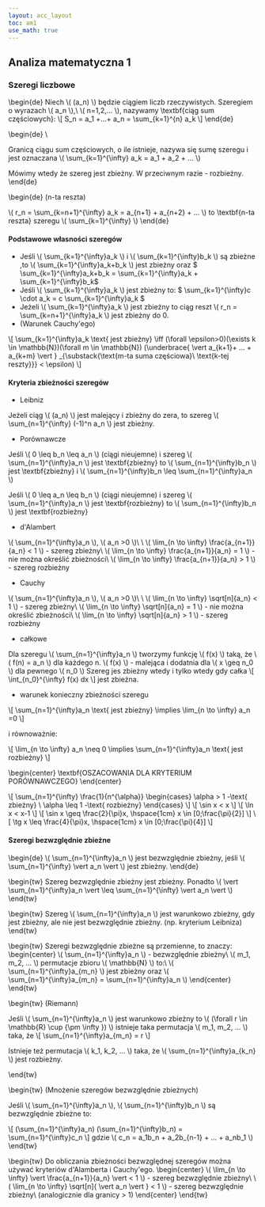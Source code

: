 ```yaml
---
layout: acc_layout
toc: am1
use_math: true
---
```


Analiza matematyczna 1
---

### Szeregi liczbowe

\begin{de}
Niech \\( (a_n) \\) będzie ciągiem liczb rzeczywistych. Szeregiem o wyrazach 
\\( a_n \\),\\ \\( n=1,2,... \\), nazywamy \textbf{ciąg sum częściowych}:
\\[ 
 S_n = a_1 +...+ a_n = \sum_{k=1}^{n} a_k
 \\]
\end{de}

\begin{de}
\

Granicą ciągu sum częściowych, o ile istnieje, nazywa się sumę szeregu
i jest oznaczana \\( \sum_{k=1}^{\infty} a_k = a_1 + a_2 + ... \\)

Mówimy wtedy że szereg jest zbieżny. W przeciwnym razie - rozbieżny.
\end{de}

\begin{de}
(n-ta reszta)

\\( r_n = \sum_{k=n+1}^{\infty} a_k = a_{n+1} + a_{n+2} + ... \\)
to \textbf{n-ta reszta} szeregu \\( \sum_{k=1}^{\infty} \\)
\end{de}

#### Podstawowe własności szeregów


* Jeśli \\( \sum_{k=1}^{\infty}a_k \\) i \\( \sum_{k=1}^{\infty}b_k \\)
 są zbieżne ,to \\( \sum_{k=1}^{\infty}a_k+b_k \\) jest zbieżny
 oraz $ \sum_{k=1}^{\infty}a_k+b_k = \sum_{k=1}^{\infty}a_k +
 \sum_{k=1}^{\infty}b_k$
* Jeśli \\( \sum_{k=1}^{\infty}a_k \\) jest zbieżny to:
 $ \sum_{k=1}^{\infty}c \cdot a_k = 
 c \sum_{k=1}^{\infty}a_k $
* Jeżeli \\( \sum_{k=1}^{\infty}a_k \\) jest zbieżny to ciąg reszt
 \\( r_n = \sum_{k=n+1}^{\infty}a_k \\) jest zbieżny do 0.
* (Warunek Cauchy'ego)

 \\[ 
 \sum_{k=1}^{\infty}a_k \text{ jest zbieżny}
 \iff
 (\forall \epsilon>0)(\exists k \in \mathbb{N})(\forall m \in \mathbb{N})
 (\underbrace{ \vert a_{k+1}+ ... + a_{k+m} \vert }
 _{\substack{\text{m-ta suma częściowa}\\ \text{k-tej reszty}}}
 < \epsilon)
  \\]


#### Kryteria zbieżności szeregów


* Leibniz

 Jeżeli ciąg \\( (a_n) \\) jest malejący i zbieżny
 do zera, to szereg \\( \sum_{n=1}^{\infty} (-1)^n a_n \\)
 jest zbieżny.
* Porównawcze

 Jeśli \\( 0 \leq b_n \leq a_n \\) (ciągi nieujemne) i szereg
 \\( \sum_{n=1}^{\infty}a_n \\) jest \textbf{zbieżny} to
 \\( \sum_{n=1}^{\infty}b_n \\) jest \textbf{zbieżny} i
 \\( \sum_{n=1}^{\infty}b_n \leq \sum_{n=1}^{\infty}a_n \\)

 Jeśli \\( 0 \leq a_n \leq b_n \\) (ciągi nieujemne) i szereg
 \\( \sum_{n=1}^{\infty}a_n \\) jest \textbf{rozbieżny} to
 \\( \sum_{n=1}^{\infty}b_n \\) jest \textbf{rozbieżny}
* d'Alambert

 \\( \sum_{n=1}^{\infty}a_n \\), \\( a_n >0 \\)\\
 \\
 \\( \lim_{n \to \infty} \frac{a_{n+1}}{a_n} < 1 \\) - szereg zbieżny\\
 \\( \lim_{n \to \infty} \frac{a_{n+1}}{a_n} = 1 \\) - nie można określić zbieżności\\
 \\( \lim_{n \to \infty} \frac{a_{n+1}}{a_n} > 1 \\) - szereg rozbieżny
* Cauchy

 \\( \sum_{n=1}^{\infty}a_n \\), \\( a_n >0 \\)\\
 \\
 \\( \lim_{n \to \infty} \sqrt[n]{a_n} < 1 \\) - szereg zbieżny\\
 \\( \lim_{n \to \infty} \sqrt[n]{a_n} = 1 \\) - nie można określić zbieżności\\
 \\( \lim_{n \to \infty} \sqrt[n]{a_n} > 1 \\) - szereg rozbieżny
* całkowe

 Dla szeregu \\( \sum_{n=1}^{\infty}a_n \\) tworzymy funkcję \\( f(x) \\) taką,
 że \\( f(n) = a_n \\) dla każdego n.
 \\( f(x) \\) - malejąca i dodatnia dla \\( x \geq n_0 \\) dla pewnego \\( n_0 \\)
 Szereg jes zbieżny wtedy i tylko wtedy gdy całka
 \\[ 
 \int_{n_0}^{\infty} f(x) dx
  \\]
 jest zbieżna.
* warunek konieczny zbieżności szeregu

 \\[ 
 \sum_{n=1}^{\infty}a_n \text{ jest zbieżny}
 \implies
 \lim_{n \to \infty} a_n =0
  \\]

 i równoważnie:

 \\[ 
 \lim_{n \to \infty} a_n \neq 0
 \implies
 \sum_{n=1}^{\infty}a_n \text{ jest rozbieżny}
  \\]
 


\begin{center}
\textbf{OSZACOWANIA DLA KRYTERIUM PORÓWNAWCZEGO}
\end{center}

\\[ 
\sum_{n=1}^{\infty} \frac{1}{n^{\alpha}}
\begin{cases}
\alpha > 1 -\text{ zbieżny}
\\
\alpha \leq 1 -\text{ rozbieżny}
\end{cases}
 \\]
\\[ 
\sin x < x
 \\]
\\[ 
\ln x < x-1
 \\]
\\[ 
\sin x \geq \frac{2}{\pi}x, \hspace{1cm} x \in [0;\frac{\pi}{2}]
 \\]
\\[ 
\tg x \leq \frac{4}{\pi}x, \hspace{1cm} x \in [0;\frac{\pi}{4}]
 \\]

#### Szeregi bezwzględnie zbieżne

\begin{de}
\\( \sum_{n=1}^{\infty}a_n \\) jest bezwzględnie zbieżny, jeśli
\\( \sum_{n=1}^{\infty} \vert a_n \vert  \\) jest zbieżny.
\end{de}

\begin{tw}
Szereg bezwzględnie zbieżny jest zbieżny. Ponadto
\\(  \vert \sum_{n=1}^{\infty}a_n \vert \leq \sum_{n=1}^{\infty} \vert a_n \vert  \\)
\end{tw}

\begin{tw}
Szereg \\( \sum_{n=1}^{\infty}a_n \\) jest warunkowo zbieżny, gdy jest zbieżny,
ale nie jest bezwzględnie zbieżny. (np. kryterium Leibniza)
\end{tw}

\begin{tw}
Szeregi bezwzględnie zbieżne są przemienne, to znaczy:
\begin{center}
\\( \sum_{n=1}^{\infty}a_n \\) - bezwzględnie zbieżny\\
\\( m_1, m_2, ... \\) permutacje zbioru \\( \mathbb{N} \\)
to:\\
\\( \sum_{n=1}^{\infty}a_{m_n} \\) jest zbieżny oraz
\\( \sum_{n=1}^{\infty}a_{m_n} = \sum_{n=1}^{\infty}a_n \\)
\end{center}
\end{tw}

\begin{tw}
(Riemann)

Jeśli \\( \sum_{n=1}^{\infty}a_n \\) jest warunkowo zbieżny to
\\( (\forall r \in \mathbb{R} \cup \{\pm \infty \}) \\)
istnieje taka permutacja \\( m_1, m_2, ... \\) taka, że
\\[ \sum_{n=1}^{\infty}a_{m_n} = r \\]

Istnieje też permutacja \\( k_1, k_2, ... \\) taka, że \\( \sum_{n=1}^{\infty}a_{k_n} \\)
jest rozbieżny.

\end{tw}


\begin{tw}
(Mnożenie szeregów bezwzględnie zbieżnych)

Jeśli \\( \sum_{n=1}^{\infty}a_n \\), \\( \sum_{n=1}^{\infty}b_n \\)
są bezwzględnie zbieżne to:

\\[ 
(\sum_{n=1}^{\infty}a_n) (\sum_{n=1}^{\infty}b_n) = \sum_{n=1}^{\infty}c_n 
 \\]
gdzie \\( c_n = a_1b_n + a_2b_{n-1} + ... + a_nb_1 \\)
\end{tw}
 
\begin{tw}
Do obliczania zbieżności bezwzględnej szeregów można używać kryteriów
d'Alamberta i Cauchy'ego.
\begin{center}
\\( \lim_{n \to \infty} \vert \frac{a_{n+1}}{a_n} \vert < 1 \\) - szereg bezwzględnie zbieżny\\
\\( \lim_{n \to \infty} \sqrt[n]{ \vert a_n \vert } < 1 \\) -  szereg bezwzględnie zbieżny\\
(analogicznie dla granicy > 1)
\end{center}
\end{tw}